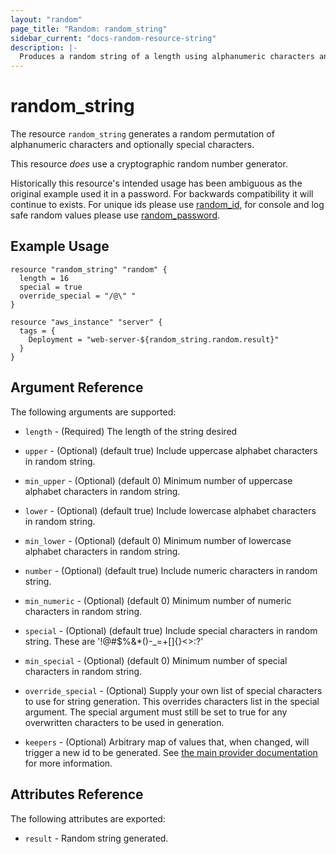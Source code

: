 ```yaml
---
layout: "random"
page_title: "Random: random_string"
sidebar_current: "docs-random-resource-string"
description: |-
  Produces a random string of a length using alphanumeric characters and optionally special characters.
---
```


# random\_string

The resource `random_string` generates a random permutation of alphanumeric
characters and optionally special characters.

This resource *does* use a cryptographic random number generator.

Historically this resource's intended usage has been ambiguous as the original example
used it in a password. For backwards compatibility it will
continue to exists. For unique ids please use [random_id](id.html), for console and log safe
random values please use [random_password](password.html).

## Example Usage

```hcl
resource "random_string" "random" {
  length = 16
  special = true
  override_special = "/@\" "
}

resource "aws_instance" "server" {
  tags = {
    Deployment = "web-server-${random_string.random.result}"
  }
}
```

## Argument Reference

The following arguments are supported:

* `length` - (Required) The length of the string desired

* `upper` - (Optional) (default true) Include uppercase alphabet characters
  in random string.

* `min_upper` - (Optional) (default 0) Minimum number of uppercase alphabet
  characters in random string.

* `lower` - (Optional) (default true) Include lowercase alphabet characters
  in random string.

* `min_lower` - (Optional) (default 0) Minimum number of lowercase alphabet
  characters in random string.

* `number` - (Optional) (default true) Include numeric characters in random
  string.

* `min_numeric` - (Optional) (default 0) Minimum number of numeric characters
  in random string.

* `special` - (Optional) (default true) Include special characters in random
  string. These are '!@#$%&*()-_=+[]{}<>:?'

* `min_special` - (Optional) (default 0) Minimum number of special characters
  in random string.

* `override_special` - (Optional) Supply your own list of special characters to
  use for string generation.  This overrides characters list in the special
  argument.  The special argument must still be set to true for any overwritten
  characters to be used in generation.

* `keepers` - (Optional) Arbitrary map of values that, when changed, will
  trigger a new id to be generated. See
  [the main provider documentation](../index.html) for more information.


## Attributes Reference

The following attributes are exported:

* `result` - Random string generated.

